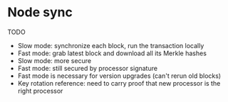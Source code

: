 # Node sync

TODO

* Slow mode: synchronize each block, run the transaction locally
* Fast mode: grab latest block and download all its Merkle hashes
* Slow mode: more secure
* Fast mode: still secured by processor signature
* Fast mode is necessary for version upgrades (can't rerun old blocks)
* Key rotation reference: need to carry proof that new processor is the right processor
